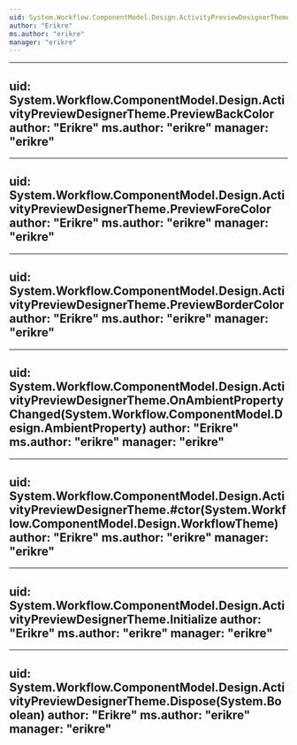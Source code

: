 ```yaml
---
uid: System.Workflow.ComponentModel.Design.ActivityPreviewDesignerTheme
author: "Erikre"
ms.author: "erikre"
manager: "erikre"
---
```


---
uid: System.Workflow.ComponentModel.Design.ActivityPreviewDesignerTheme.PreviewBackColor
author: "Erikre"
ms.author: "erikre"
manager: "erikre"
---

---
uid: System.Workflow.ComponentModel.Design.ActivityPreviewDesignerTheme.PreviewForeColor
author: "Erikre"
ms.author: "erikre"
manager: "erikre"
---

---
uid: System.Workflow.ComponentModel.Design.ActivityPreviewDesignerTheme.PreviewBorderColor
author: "Erikre"
ms.author: "erikre"
manager: "erikre"
---

---
uid: System.Workflow.ComponentModel.Design.ActivityPreviewDesignerTheme.OnAmbientPropertyChanged(System.Workflow.ComponentModel.Design.AmbientProperty)
author: "Erikre"
ms.author: "erikre"
manager: "erikre"
---

---
uid: System.Workflow.ComponentModel.Design.ActivityPreviewDesignerTheme.#ctor(System.Workflow.ComponentModel.Design.WorkflowTheme)
author: "Erikre"
ms.author: "erikre"
manager: "erikre"
---

---
uid: System.Workflow.ComponentModel.Design.ActivityPreviewDesignerTheme.Initialize
author: "Erikre"
ms.author: "erikre"
manager: "erikre"
---

---
uid: System.Workflow.ComponentModel.Design.ActivityPreviewDesignerTheme.Dispose(System.Boolean)
author: "Erikre"
ms.author: "erikre"
manager: "erikre"
---
